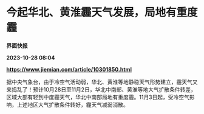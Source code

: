 # 今起华北、黄淮霾天气发展，局地有重度霾
**界面快报**

**2023-10-28 08:04**

**https://www.jiemian.com/article/10301850.html**

据中央气象台，由于冷空气活动弱，华北、黄淮等地静稳天气形势建立，霾天气又来捣乱了！预计10月28日至11月2日，华北中南部、黄淮等地大气扩散条件转差，区域大部有轻到中度霾天气，华北中南部局地有重度霾。11月3日起，受冷空气影响，上述地区大气扩散条件转好，霾天气减弱消散。